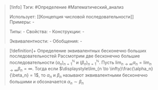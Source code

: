 > [!info]
> Тэги: #Определение #Математический_анализ   
> 
> Использует: [[Концепция числовой последовательности]]
> Примеры: *-*
> 
> Типы: *-*
> Свойства: *-*
> Конструкции: *-*
> 
> Эквивалентности: *-*
> Обобщения: *-*

> [!definition]+ Определение эквивалентных бесконечно больших последовательностей
> Рассмотрим две бесконечно большие последовательности $(\alpha_n)_{n=1}^{\mathbb N}$ и $(\beta_n)_{n=1}^{\mathbb N}$. Пусть $\displaystyle\lim_{n \to \infty}\alpha_n = \lim_{n \to \infty}\beta_n = \infty$. Тогда если $\displaystyle\lim_{n \to \infty}\frac{\alpha_n}{\beta_n} = 1$, то $\alpha_n$ и $\beta_n$ называют эквивалентными бесконечно большими и обозначается $\alpha_n \sim \beta_n$
